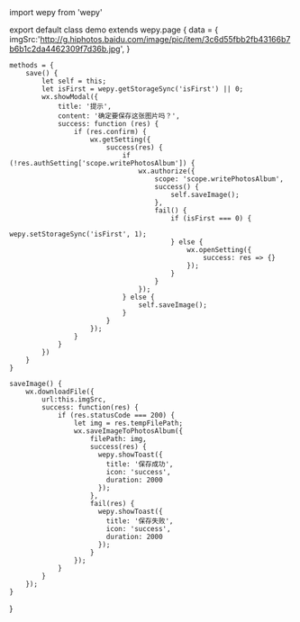 <template>
  <view @longpress='save' catchtouchmove='stopPageScroll'>          
      <image src='{{imgSrc}}' mode="widthFix"></image>
      <view><icon class="iconfont icon-close"></icon></view>
  </view>
</template>

<scirpt>
import wepy from 'wepy'

export default class demo extends wepy.page {
    data = {
        imgSrc:'http://g.hiphotos.baidu.com/image/pic/item/3c6d55fbb2fb43166b7b6b1c2da4462309f7d36b.jpg', 
    }
    
    methods = {
        save() {
            let self = this;
            let isFirst = wepy.getStorageSync('isFirst') || 0;
            wx.showModal({
                title: '提示',
                content: '确定要保存这张图片吗？',
                success: function (res) {
                    if (res.confirm) {
                        wx.getSetting({
                            success(res) {
                                if (!res.authSetting['scope.writePhotosAlbum']) {
                                    wx.authorize({
                                        scope: 'scope.writePhotosAlbum',
                                        success() {
                                            self.saveImage();
                                        },
                                        fail() {
                                            if (isFirst === 0) {
                                                wepy.setStorageSync('isFirst', 1);
                                            } else {
                                                wx.openSetting({
                                                    success: res => {}
                                                });
                                            }
                                        }
                                    });
                                } else {
                                    self.saveImage();
                                }
                            }
                        });
                    }
                }
            })
        }
    }
    
    saveImage() {
        wx.downloadFile({
            url:this.imgSrc,
            success: function(res) {
                if (res.statusCode === 200) {
                    let img = res.tempFilePath;
                    wx.saveImageToPhotosAlbum({
                        filePath: img,
                        success(res) {
                          wepy.showToast({
                            title: '保存成功',
                            icon: 'success',
                            duration: 2000
                          });
                        },
                        fail(res) {
                          wepy.showToast({
                            title: '保存失败',
                            icon: 'success',
                            duration: 2000
                          });
                        }
                    });
                }
            }
        });
    }
}
</script>
